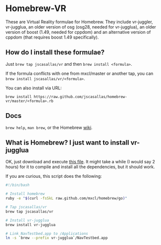 Homebrew-VR
==============
These are Virtual Reality formulae for Homebrew. They include vr-juggler, vr-jugglua,
an older version of osg (osg28, needed for vr-jugglua), an older version of boost (1.49, needed for cppdom) and
an alternative version of cppdom (that requires boost 1.49 specifically).

How do I install these formulae?
--------------------------------
Just `brew tap jscasallas/vr` and then `brew install <formula>`.

If the formula conflicts with one from mxcl/master or another tap, you can `brew install jscasallas/vr/<formula>`.

You can also install via URL:

```
brew install https://raw.github.com/jscasallas/homebrew-vr/master/<formula>.rb
```

Docs
----
`brew help`, `man brew`, or the Homebrew [wiki][].

[wiki]:http://wiki.github.com/mxcl/homebrew

What is Homebrew? I just want to install vr-jugglua
---------------------------------------------------

OK, just download and execute [this file](https://raw.github.com/gist/3903921/4c40c1d32643fa61ad79619f25378ae101ebcef2/vr-jugglua-install.sh).
It might take a while (I would say 2 hours) for it to compile and install all the dependencies, but it should work.

If you are curious, this script does the following:

```sh
#!/bin/bash

# Install homebrew
ruby -e "$(curl -fsSkL raw.github.com/mxcl/homebrew/go)"

# Tap jscasallas/vr
brew tap jscasallas/vr

# Install vr-jugglua
brew install vr-jugglua

# Link NavTestbed.app to /Applications
ln -s `brew --prefix vr-jugglua`/NavTestbed.app
```
